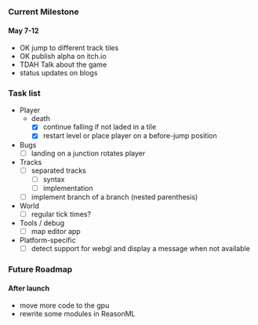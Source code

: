 ### Current Milestone

#### May 7-12
- OK jump to different track tiles
- OK publish alpha on itch.io
- TDAH Talk about the game
- status updates on blogs

### Task list

- Player
    - death
        - [x] continue falling if not laded in a tile 
        - [x] restart level or place player on a before-jump position

- Bugs
    - [ ] landing on a junction rotates player

- Tracks
    - [ ] separated tracks
        - [ ] syntax
        - [ ] implementation
    - [ ] implement branch of a branch (nested parenthesis)

- World
    - [ ] regular tick times?

- Tools / debug
    - [ ] map editor app

- Platform-specific
    - [ ] detect support for webgl and display a message when not available

### Future Roadmap

#### After launch

- move more code to the gpu
- rewrite some modules in ReasonML
